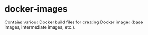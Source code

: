 docker-images
=============

Contains various Docker build files for creating Docker images (base images, intermediate images, etc.).
